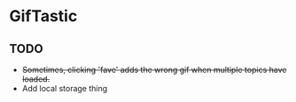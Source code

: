 # GifTastic

## TODO
* ~~Sometimes, clicking 'fave' adds the wrong gif when multiple topics have loaded.~~
* Add local storage thing
